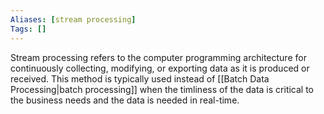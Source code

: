 ```yaml
---
Aliases: [stream processing]
Tags: []
---
```


Stream processing refers to the computer programming architecture for continuously collecting, modifying, or exporting data as it is produced or  received. This method is typically used instead of [[Batch Data Processing|batch processing]] when the timliness of the data is critical to the business needs and the data is needed in real-time.